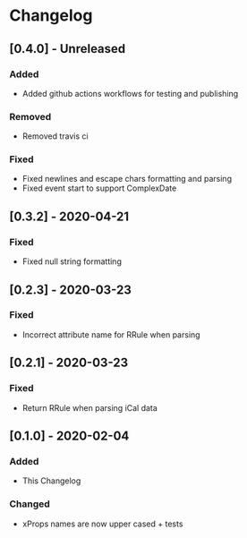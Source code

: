 # Changelog

## [0.4.0] - Unreleased

### Added

- Added github actions workflows for testing and publishing

### Removed

- Removed travis ci

### Fixed

- Fixed newlines and escape chars formatting and parsing
- Fixed event start to support ComplexDate

## [0.3.2] - 2020-04-21

### Fixed

- Fixed null string formatting

## [0.2.3] - 2020-03-23

### Fixed

- Incorrect attribute name for RRule when parsing

## [0.2.1] - 2020-03-23

### Fixed

- Return RRule when parsing iCal data

## [0.1.0] - 2020-02-04

### Added

- This Changelog

### Changed

- xProps names are now upper cased + tests
